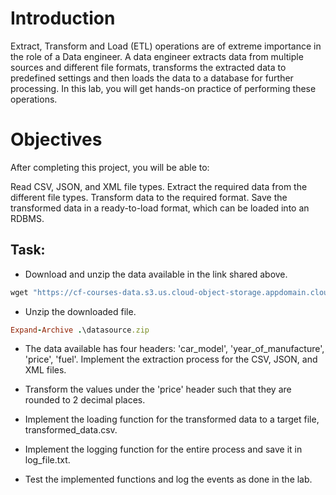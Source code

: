 # Introduction
Extract, Transform and Load (ETL) operations are of extreme importance in the role of a Data engineer. A data engineer extracts data from multiple sources and different file formats, transforms the extracted data to predefined settings and then loads the data to a database for further processing. In this lab, you will get hands-on practice of performing these operations.

# Objectives
After completing this project, you will be able to:

Read CSV, JSON, and XML file types.
Extract the required data from the different file types.
Transform data to the required format.
Save the transformed data in a ready-to-load format, which can be loaded into an RDBMS.

## Task:
* Download and unzip the data available in the link shared above.
```ruby
wget "https://cf-courses-data.s3.us.cloud-object-storage.appdomain.cloud/IBMDeveloperSkillsNetwork-PY0221EN-SkillsNetwork/labs/module%206/Lab%20-%20Extract%20Transform%20Load/data/datasource.zip" -o datasource.zip
```

* Unzip the downloaded file.
```ruby
Expand-Archive .\datasource.zip
```

* The data available has four headers: 'car_model', 'year_of_manufacture', 'price', 'fuel'. Implement the extraction process for the CSV, JSON, and XML files.

* Transform the values under the 'price' header such that they are rounded to 2 decimal places.

* Implement the loading function for the transformed data to a target file, transformed_data.csv.

* Implement the logging function for the entire process and save it in log_file.txt.

* Test the implemented functions and log the events as done in the lab.

